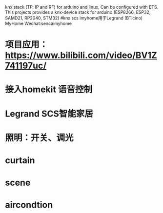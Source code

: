knx stack (TP, IP and RF) for arduino and linux, Can be configured with ETS. This projects provides a knx-device stack for arduino (ESP8266, ESP32, SAMD21, RP2040, STM32)
#knx scs imyhome用于Legrand (BTicino) MyHome Wechat:sencaimyhome
# 项目应用：https://www.bilibili.com/video/BV1Z741197uc/
# 接入homekit 语音控制
# Legrand SCS智能家居
# 照明：开关、调光
# curtain
# scene
# aircondtion
